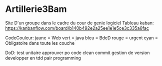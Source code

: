 # Artillerie3Bam
Site D'un groupe dans le cadre du cour de genie logiciel
Tableau kaban: https://kanbanflow.com/board/b140b492e2a25ee1e1e5ce3c335a6fac

CodeCouleur:
jaune = Web
vert = java
bleu = BdeD
rouge = urgent
cyan = Obligatoire dans toute les couche


DoD:
test unitaire
approuver po
code clean
commit gestion de version
developper en tdd
pair programming



